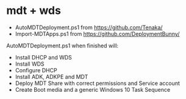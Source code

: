 # mdt + wds

- AutoMDTDeployment.ps1 from https://github.com/Tenaka/
- Import-MDTApps.ps1 from https://github.com/DeploymentBunny/

AutoMDTDeployment.ps1 when finished will:

- Install DHCP and WDS
- Install WDS
- Configure DHCP  
- Install ADK, ADKPE and MDT
- Deploy MDT Share with correct permissions and Service account
- Create Boot media and a generic Windows 10 Task Sequence